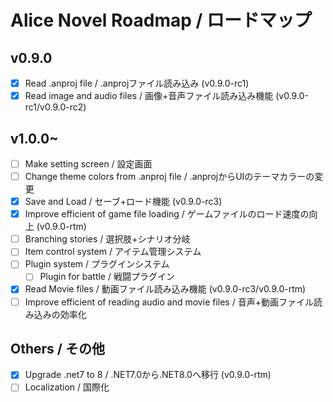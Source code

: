 # Alice Novel Roadmap / ロードマップ

## v0.9.0
- [x] Read .anproj file / .anprojファイル読み込み (v0.9.0-rc1)
- [x] Read image and audio files / 画像+音声ファイル読み込み機能 (v0.9.0-rc1/v0.9.0-rc2)

## v1.0.0~
- [ ] Make setting screen / 設定画面
- [ ] Change theme colors from .anproj file / .anprojからUIのテーマカラーの変更
- [x] Save and Load / セーブ+ロード機能 (v0.9.0-rc3)
- [x] Improve efficient of game file loading / ゲームファイルのロード速度の向上 (v0.9.0-rtm)
- [ ] Branching stories / 選択肢+シナリオ分岐
- [ ] Item control system / アイテム管理システム
- [ ] Plugin system / プラグインシステム
  - [ ] Plugin for battle / 戦闘プラグイン
- [x] Read Movie files / 動画ファイル読み込み機能 (v0.9.0-rc3/v0.9.0-rtm)
- [ ] Improve efficient of reading audio and movie files / 音声+動画ファイル読み込みの効率化

## Others / その他
- [x] Upgrade .net7 to 8 / .NET7.0から.NET8.0へ移行 (v0.9.0-rtm)
- [ ] Localization / 国際化
